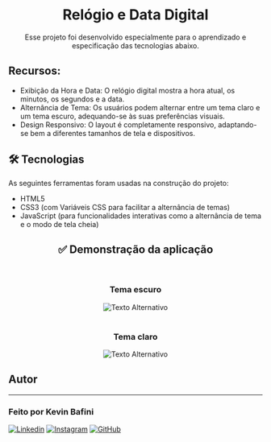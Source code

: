 <h1 align="center">Relógio e Data Digital</h1>

<p align="center">Esse projeto foi desenvolvido especialmente para o aprendizado e especificação das tecnologias abaixo.</p>

## Recursos:

* Exibição da Hora e Data: O relógio digital mostra a hora atual, os minutos, os segundos e a data.
* Alternância de Tema: Os usuários podem alternar entre um tema claro e um tema escuro, adequando-se às suas preferências visuais.
* Design Responsivo: O layout é completamente responsivo, adaptando-se bem a diferentes tamanhos de tela e dispositivos.

## 🛠 Tecnologias

As seguintes ferramentas foram usadas na construção do projeto:

- HTML5
- CSS3 (com Variáveis CSS para facilitar a alternância de temas)
- JavaScript (para funcionalidades interativas como a alternância de tema e o modo de tela cheia)

<h2 align="center">✅ Demonstração da aplicação</h2>


<br>
<h3 align="center"> Tema escuro</h3>

<div align="center">
<img src="https://lh3.googleusercontent.com/pw/AP1GczNbSDyXEz1x4kEtIFwbItX5GYyG6uoqWTBsZ8D-cpIL5VjzqKRnKogbvzl84-Jzz1gBSm-egudCkUp72j3J1gSqCg3UbvDLAveg5x2YkJIfH8n0jeW2DpMkao-oAlXG9_a0Y2LbevJH2c-fqaQFHgVI0mTslru8s0Ti4owCP01-AxSa1zW9wjvSDrPfjkSLqVn3ZA95urqZOkqWn0xACriiOsi5z3LUQYbaZpQzQi3roZexQFdXJBSlGynPKJunR5OXiBEZEPZ5nVohsT5tpya5W8mPr644US8MLMXVJQOX9GrMz8_RrVqbkn705kMjyez7uG8V-ec9vvf1cmX66vRV0L4816tu9hwCsL9Ze0osd3FLz0jRHJeZpNgiHU47t2XHmKwhRud-055r4dhetP_UIudZ8bevq8fTFAd5MyiimzLK6rX-7yfE2SHcepyP9_r2r2gVWtU_o9UdK6p9V69NoeGXudxGyiHIyTRIX6PPTI05ZiBdOJV3HMrbmuwWJYFJ7nP0y0ZDG1aG1si3Qp-_H-eWJIMEfC6JDS0YabDn91Gveq8uJbUeMdAo_RaKAx5VW2vQXF8hzz0qhev_JbFWjyNbvf8qRY9obFDTOUOGkb8ZYE-BDtm-QiktxfLwlR30d6CSjAB2ubZaOpRJqXwe4AgpVIoev_dkp0xMeSlZOkSs3OQ4EK_1DBPJm_uJThB3SRrm90d4_w7u1aFzOWWxwaY-RZQL7RKlhohiSYmCKQyHwLlaanIrwNDQ9jVTp5thV0h364CqvmHoNtTp8J5rWm37LEi_-mVRegc8O2IG5xsMbI9PaHcusyWCIrChqVterOgp6N1oyfoF7PqehEyxrhjg2NDXAE0W0z8VVy0joj9tfPOwGWnlAHpMcgTPCSF43N9lo2Vd_MPBBWQJ8-8YWgI=w500-h354-s-no-gm?authuser=0" alt="Texto Alternativo" >
</div>

<br>

<h3 align="center"> Tema claro</h3>

<div align="center">
<img src="https://lh3.googleusercontent.com/pw/AP1GczOLBLcKklhgo5oBbsCY0Ma9nmzS8KmxA9lWgat3bK5te7MzzP4FihFVvzgHh8SjwX8-yXCZYEdRPnj3jU0ggJL47dFqLWD5VFuNGG9gA9SB3Y07lxeWmG3dyl9ADM5XxUwmmbcgyPzX9zfK-Xn-mdRPpRm-8h4_GVIIndat0D2SPEk4aKBsR5Xyte89mNPNbzXArY5jBDL-H2IzVy-HrZnmicBzGz0_ELtNzt8slW8PfOEq1aq_T3w6pG6dS73-3KDUZ1ofy6IEg68LQ-kuj1MXLU5YJhQwfgW_kFvcG1EdzYLZEUvu8YWBILgahKDltXUIlkFDfmlFWm4i4_YRxoCAwo9rkJaWGnaMVRR6zl5E-b95JqZlJlR_e5n9NU01ouxmkAocrV91DAFMayBshwHnH--M87TnAdfutlrSO60O-PSpYQQta2bopI4_QsxR10yw-34S2GHOgpxsA4KaJhvrV3SmIVu3HiD2OKUANcaeF2Y7zCuwSGa-NM_x4BHvyeBhngXWWQbexsV9OXqEiF9Hxg6jWudxIrTq44m7eZ7N6BH1FMq7W2RW1BzfxPZmdspir9u1EBx99dSLWRKfn0tPWF6SAmOlYS2QIwtmcOtZQ_onmXs5DD8DTM8ZndvgjkLXLhtVQGC_HrsshasudHErYFhfjYiT2yG-9ZVtpFgYWhkWPAn0U3Zhe5W3Xhp-taf-p--n8-oxD59wyjyayPQJMKYz2xyRDOIATPvm3SAhryzMyykZIYFMpfZuZ9n-LTnMqIHz3K511bEr0S-IyLQ6g441_6DuDjoqLbSQvh-cs_EAul8HbyrGWkCz2eS9KCfhLmZ5N667G5GBejfFy-18G_6sLRcI-B0t8ypLVeynlJuuWP3VJHbMhAMlsQx8E3Y9EFqiwHW-zUFiL9xplpLL4q4=w500-h355-s-no-gm?authuser=0" alt="Texto Alternativo" >
</div>

## Autor
---

<h3 font-weight: 900;>Feito por Kevin Bafini</h3>


[![Linkedin](https://img.shields.io/badge/LinkedIn-0077B5?style=for-the-badge&logo=linkedin&logoColor=white)](https://www.linkedin.com/in/kevinbafini/)
[![Instagram](https://img.shields.io/badge/Instagram-E4405F?style=for-the-badge&logo=instagram&logoColor=white)](https://www.instagram.com/kevin_bafini12/)
[![GitHub](https://img.shields.io/badge/GitHub-100000?style=for-the-badge&logo=github&logoColor=white)](https://github.com/Kevinbafini)
